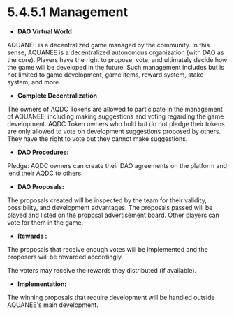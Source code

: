 # 5.4.5.1 Management

* **DAO Virtual World**

AQUANEE is a decentralized game managed by the community. In this sense, AQUANEE is a decentralized autonomous organization (with DAO as the core). Players have the right to propose, vote, and ultimately decide how the game will be developed in the future. Such management includes but is not limited to game development, game items, reward system, stake system, and more.

* **Complete Decentralization**

The owners of AQDC Tokens are allowed to participate in the management of AQUANEE, including making suggestions and voting regarding the game development. AQDC Token owners who hold but do not pledge their tokens are only allowed to vote on development suggestions proposed by others. They have the right to vote but they cannot make suggestions.

* **DAO Procedures:**

Pledge: AQDC owners can create their DAO agreements on the platform and lend their AQDC to others.

* **DAO Proposals:**

The proposals created will be inspected by the team for their validity, possibility, and development advantages.
The proposals passed will be played and listed on the proposal advertisement board. Other players can vote for them in the game.

* **Rewards :**

The proposals that receive enough votes will be implemented and the proposers will be rewarded accordingly.

The voters may receive the rewards they distributed (if available).

* **Implementation:**

The winning proposals that require development will be handled outside AQUANEE's main development.